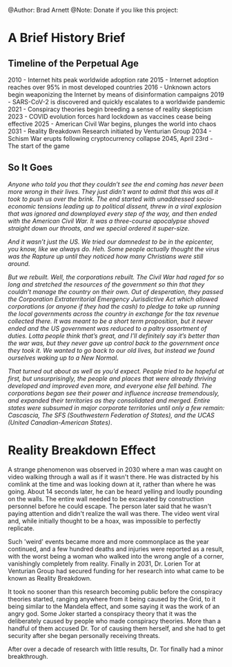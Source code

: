 @Author: Brad Arnett
@Note: Donate if you like this project:

# A Brief History Brief
## Timeline of the Perpetual Age

2010 - Internet hits peak worldwide adoption rate
2015 - Internet adoption reaches over 95% in most developed countries
2016 - Unknown actors begin weaponizing the Internet by means of disinformation campaigns
2019 - SARS-CoV-2 is discovered and quickly escalates to a worldwide pandemic
2021 - Conspiracy theories begin breeding a sense of reality skepticism
2023 - COVID evolution forces hard lockdown as vaccines cease being effective
2025 - American Civil War begins, plunges the world into chaos
2031 - Reality Breakdown Research initiated by Venturian Group
2034 - Schism War erupts following cryptocurrency collapse
2045, April 23rd - The start of the game

## So It Goes
*Anyone who told you that they couldn’t see the end coming has never been more wrong in their lives.  They just didn’t want to admit that this was all it took to push us over the brink.  The end started with unaddressed socio-economic tensions leading up to political dissent, threw in a viral explosion that was ignored and downplayed every step of the way, and then ended with the American Civil War.  It was a three-course apocalypse shoved straight down our throats, and we special ordered it super-size.*

*And it wasn’t just the US.  We tried our damnedest to be in the epicenter, you know, like we always do.  Heh.  Some people actually thought the virus was the Rapture up until they noticed how many Christians were still around.*

*But we rebuilt.  Well, the corporations rebuilt.  The Civil War had raged for so long and stretched the resources of the government so thin that they couldn’t manage the country on their own.  Out of desperation, they passed the Corporation Extraterritorial Emergency Jurisdictive Act which allowed corporations (or anyone if they had the cash) to pledge to take up running the local governments across the country in exchange for the tax revenue collected there.  It was meant to be a short term proposition, but it never ended and the US government was reduced to a paltry assortment of duties.  Lotta people think that’s great, and I’ll definitely say it’s better than the war was, but they never gave up control back to the government once they took it.  We wanted to go back to our old lives, but instead we found ourselves waking up to a New Normal.*

*That turned out about as well as you'd expect.  People tried to be hopeful at first, but unsurprisingly, the people and places that were already thriving developed and improved even more, and everyone else fell behind.  The corporations began see their power and influence increase tremendously, and expanded their territories as they consolidated and merged.  Entire states were subsumed in major corporate territories until only a few remain:  Cascascia, The SFS (Southwestern Federation of States), and the UCAS (United Canadian-American States)*.

# Reality Breakdown Effect

A strange phenomenon was observed in 2030 where a man was caught on video walking through a wall as if it wasn't there.  He was distracted by his comlink at the time and was looking down at it, rather than where he was going.  About 14 seconds later, he can be heard yelling and loudly pounding on the walls.  The entire wall needed to be excavated by construction personnel before he could escape.  The person later said that he wasn't paying attention and didn't realize the wall was there.  The video went viral and, while initially thought to be a hoax, was impossible to perfectly replicate.  

Such 'weird' events became more and more commonplace as the year continued, and a few hundred deaths and injuries were reported as a result, with the worst being a woman who walked into the wrong angle of a corner, vanishingly completely from reality.  Finally in 2031, Dr. Lorien Tor at Venturian Group had secured funding for her research into what came to be known as Reality Breakdown.

It took no sooner than this research becoming public before the conspiracy theories started, ranging anywhere from it being caused by the Grid, to it being similar to the Mandela effect, and some saying it was the work of an angry god.  Some Joker started a conspiracy theory that it was the deliberately caused by people who made conspiracy theories.  More than a handful of them accused Dr. Tor of causing them herself, and she had to get security after she began personally receiving threats.

After over a decade of research with little results, Dr. Tor finally had a minor breakthrough.  